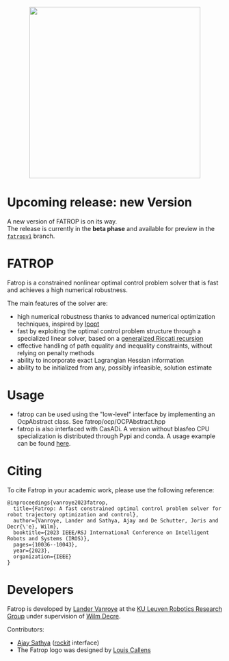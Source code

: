 <p align="center">
    <img src="https://raw.githubusercontent.com/meco-group/fatrop/00a50ff13e6a6a8118951e6e5307f5907dda193c/misc/fatrop_logo.svg" width="400" />
</p>


# Upcoming release: new Version

A new version of FATROP is on its way.  
The release is currently in the **beta phase** and available for preview in the [`fatropv1`](https://github.com/jgillis/fatrop_demo/tree/fatropv1) branch.  

# FATROP
Fatrop is a constrained nonlinear optimal control problem solver that is fast and achieves a high numerical robustness.

The main features of the solver are:
- high numerical robustness thanks to advanced numerical optimization techniques, inspired by [Ipopt](https://coin-or.github.io/Ipopt/)
- fast by exploiting the optimal control problem structure through a specialized linear solver, based on a [generalized Riccati recursion](https://onlinelibrary.wiley.com/doi/full/10.1002/oca.3064)
- effective handling of path equality and inequality constraints, without relying on penalty methods
- ability to incorporate exact Lagrangian Hessian information
- ability to be initialized from any, possibly infeasible, solution estimate

# Usage
- fatrop can be used using the "low-level" interface by implementing an OcpAbstract class. See fatrop/ocp/OCPAbstract.hpp
- fatrop is also interfaced with CasADi. A version without blasfeo CPU specialization is distributed through Pypi and conda. A usage example can be found [here](https://github.com/jgillis/fatrop_demo). 


# Citing
To cite Fatrop in your academic work, please use the following reference:

```
@inproceedings{vanroye2023fatrop,
  title={Fatrop: A fast constrained optimal control problem solver for robot trajectory optimization and control},
  author={Vanroye, Lander and Sathya, Ajay and De Schutter, Joris and Decr{\'e}, Wilm},
  booktitle={2023 IEEE/RSJ International Conference on Intelligent Robots and Systems (IROS)},
  pages={10036--10043},
  year={2023},
  organization={IEEE}
}
```


# Developers

Fatrop is developed by [Lander Vanroye](https://www.kuleuven.be/wieiswie/en/person/00116913) at the [KU Leuven Robotics Research Group](https://www.mech.kuleuven.be/robotics) under supervision of [Wilm Decre](https://www.kuleuven.be/wieiswie/en/person/00052672).

Contributors:
- [Ajay Sathya](https://www.kuleuven.be/wieiswie/en/person/00110259) ([rockit](https://gitlab.kuleuven.be/meco-software/rockit) interface)
- The Fatrop logo was designed by [Louis Callens](https://www.kuleuven.be/wieiswie/en/person/00143705)